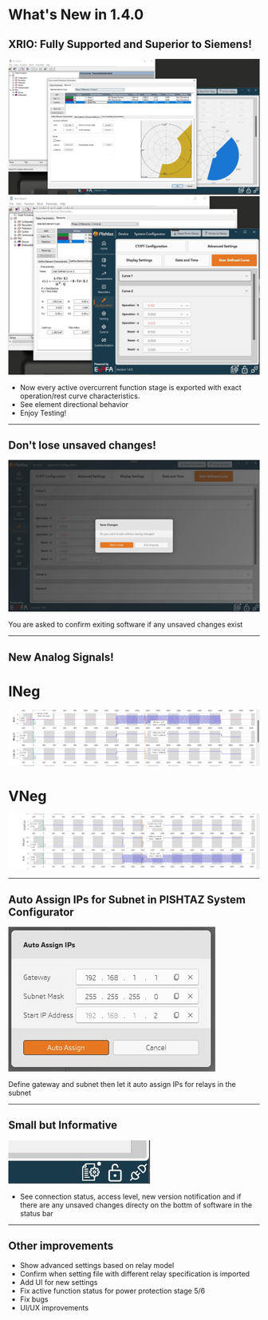 # What's New in 1.4.0

## XRIO: Fully Supported and Superior to Siemens!

![XRIO: Fully Supported and Superior to Siemens](../../images/release-notes/v1.4.0/xrio.jpg)
![XRIO: Fully Supported and Superior to Siemens](../../images/release-notes/v1.4.0/xrio-2.jpg)

- Now every active overcurrent function stage is exported with exact operation/rest curve characteristics. 
- See element directional behavior 
- Enjoy Testing! 

---

## Don't lose unsaved changes!

![Don't lose unsaved changes](../../images/release-notes/v1.4.0/dont_close.jpg)

You are asked to confirm exiting software if any unsaved changes exist 

---

## New Analog Signals!

# INeg
![INeg](../../images/release-notes/v1.4.0/ineg.jpg)

# VNeg
![VNeg](../../images/release-notes/v1.4.0/vneg.jpg)

---

## Auto Assign IPs for Subnet in PISHTAZ System Configurator

![Auto Assign IPs](../../images/release-notes/v1.4.0/auto_assign.jpg)

Define gateway and subnet then let it auto assign IPs for relays in the subnet  

---

## Small but Informative

![Small but Informative](../../images/release-notes/v1.4.0/status_bar.jpg)

- See connection status, access level, new version notification and if there are any unsaved changes directy on the bottm of software in the status bar   

---


## Other improvements
- Show advanced settings based on relay model
- Confirm when setting file with different relay specification is imported
- Add UI for new settings
- Fix active function status for power protection stage 5/6 
- Fix bugs 
- UI/UX improvements
